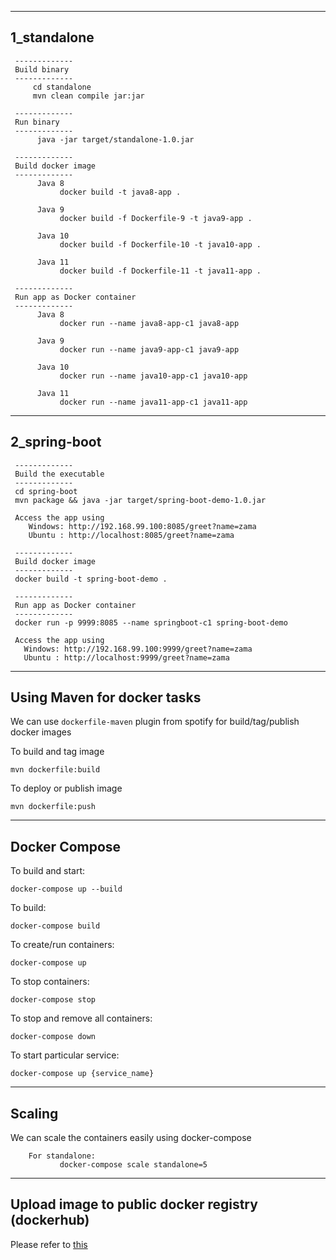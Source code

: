 -------------
1_standalone
-------------
     -------------
     Build binary
     -------------
         cd standalone
         mvn clean compile jar:jar

     -------------
     Run binary
     -------------
          java -jar target/standalone-1.0.jar

     -------------
     Build docker image
     -------------
          Java 8
               docker build -t java8-app .

          Java 9 
               docker build -f Dockerfile-9 -t java9-app .

          Java 10 
               docker build -f Dockerfile-10 -t java10-app .

          Java 11
               docker build -f Dockerfile-11 -t java11-app .

     -------------
     Run app as Docker container
     -------------
          Java 8
               docker run --name java8-app-c1 java8-app 

          Java 9
               docker run --name java9-app-c1 java9-app

          Java 10
               docker run --name java10-app-c1 java10-app

          Java 11
               docker run --name java11-app-c1 java11-app		


-------------
2_spring-boot
-------------
     -------------
     Build the executable
     -------------
     cd spring-boot
     mvn package && java -jar target/spring-boot-demo-1.0.jar
       
     Access the app using
        Windows: http://192.168.99.100:8085/greet?name=zama
        Ubuntu : http://localhost:8085/greet?name=zama

     -------------
     Build docker image
     -------------
     docker build -t spring-boot-demo .

     -------------
     Run app as Docker container
     -------------
     docker run -p 9999:8085 --name springboot-c1 spring-boot-demo
       
     Access the app using
       Windows: http://192.168.99.100:9999/greet?name=zama 
       Ubuntu : http://localhost:9999/greet?name=zama

  

-------------
Using Maven for docker tasks
-------------
We can use `dockerfile-maven` plugin from spotify for build/tag/publish docker images 

To build and tag image
  
    mvn dockerfile:build
    
To deploy or publish image
    
    mvn dockerfile:push
        


-------------
Docker Compose
-------------

To build and start:

	docker-compose up --build


To build:

	docker-compose build


To create/run containers:

	docker-compose up


To stop containers:

	docker-compose stop
	
	
To stop and remove all containers:

	docker-compose down


To start particular service:

	docker-compose up {service_name}

-------------
Scaling
-------------
We can scale the containers easily using docker-compose

        For standalone:
               docker-compose scale standalone=5


-------------
Upload image to public docker registry (dockerhub)
-------------
   Please refer to [this](https://github.com/mbzama/docker-training/blob/master/README.md#upload-image-to-public-registry-dockerhub)

